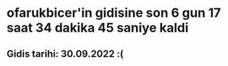 # ofarukbicer'in gidisine son 6 gun 17 saat 34 dakika 45 saniye kaldi

## Gidis tarihi: 30.09.2022 :(